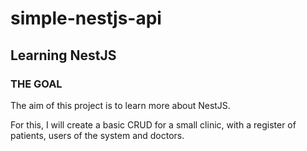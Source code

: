 # simple-nestjs-api
## Learning NestJS

### THE GOAL
The aim of this project is to learn more about NestJS.

For this, I will create a basic CRUD for a small clinic, with a register of patients, users of the system and doctors.
